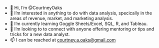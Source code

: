 - 👋 Hi, I’m @CourtneyOaks
- 👀 I’m interested in anything to do with data analysis, specically in the areas of revenue, market, and marketing analysis. 
- 🌱 I’m currently learning Goggle Sheets/Excel, SQL, R, and Tableau.
- 💞️ I’m looking to to connect with anyone offering mentoring or tips and tricks for a new data analyst.
- 📫 I can be reached at courtney.a.oaks@gmail.com

<!---
CourtneyOaks/CourtneyOaks is a ✨ special ✨ repository because its `README.md` (this file) appears on your GitHub profile.
You can click the Preview link to take a look at your changes.
--->

